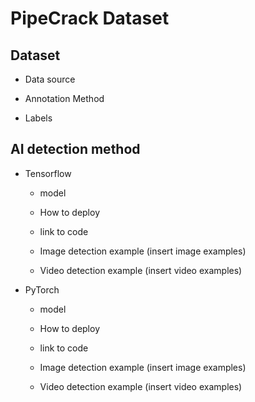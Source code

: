 # PipeCrack Dataset

## Dataset

- Data source

- Annotation Method

- Labels

## AI detection method

- Tensorflow

  * model

  * How to deploy

  * link to code

  * Image detection example (insert image examples)

  * Video detection example (insert video examples)

- PyTorch

  * model
 
  * How to deploy

  * link to code

  * Image detection example (insert image examples)

  * Video detection example (insert video examples)
